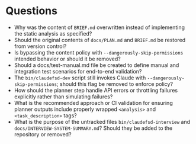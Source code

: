 # Questions

- Why was the content of `BRIEF.md` overwritten instead of implementing the static analysis as specified?
- Should the original contents of `docs/PLAN.md` and `BRIEF.md` be restored from version control?
- Is bypassing the content policy with `--dangerously-skip-permissions` intended behavior or should it be removed?
- Should a docs/test-manual.md file be created to define manual and integration test scenarios for end-to-end validation?
- The `bin/claudefsd-dev` script still invokes Claude with `--dangerously-skip-permissions`; should this flag be removed to enforce policy?
- How should the planner step handle API errors or throttling failures explicitly rather than simulating failures?
- What is the recommended approach or CI validation for ensuring planner outputs include properly wrapped `<analysis>` and `<task_description>` tags?
- What is the purpose of the untracked files `bin/claudefsd-interview` and `docs/INTERVIEW-SYSTEM-SUMMARY.md`? Should they be added to the repository or removed?